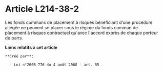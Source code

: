# Article L214-38-2

Les fonds communs de placement à risques bénéficiant d'une procédure allégée ne peuvent se placer sous le régime du fonds
commun de placement à risques contractuel qu'avec l'accord exprès de chaque porteur de parts.

**Liens relatifs à cet article**

	**Créé par**:

	  - Loi n°2008-776 du 4 août 2008 - art. 35
